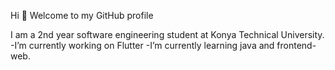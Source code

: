 Hi 👋 Welcome to my GitHub profile

I am a 2nd year software engineering student at Konya Technical University.
 -I’m currently working on Flutter
 -I’m currently learning java and frontend-web.

   
    
    
